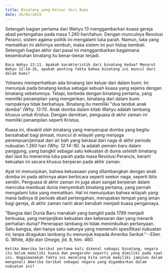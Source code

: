 ```yaml
---
title: Binatang yang Keluar dari Bumi
date: 26/02/2019
---
```


Setengah bagian pertama dari Wahyu 13 menggambarkan kuasa gereja abad pertengahan pada masa 1.260 hari/tahun. Dengan munculnya Revolusi Peranci,  sistem agama-politik ini mengalami luka parah. Namun, luka yang mematikan ini akhirnya sembuh, maka sistem ini pun hidup kembali. Setengah bagian akhir dari pasal ini menggambarkan bagaimana kesembuhan binatang itu benar-benar terjadi.

`Baca Wahyu 13:11. Apakah karakteristik dari binatang kedua? Menurut Wahyu 12:14-16, apakah penting fakta bahwa binatang ini muncul dari dalam bumi?`

Yohanes memperhatikan ada binatang lain keluar dari dalam bumi. Ini menunjuk pada binatang kedua sebagai sebuah kuasa yang sejenis dengan binatang sebelumnya. Tetapi, berbeda dengan binatang pertama, yang memiliki penampilan yang mengerikan, binatang dari dalam bumi nampaknya tidak berbahaya. Binatang itu memiliki "dua tanduk anak domba" _(Why. 13:11)_. Anak domba dalam kitab Wahyu adalah lambang khusus untuk Kristus. Dengan demikian, penguasa di akhir zaman ini memiliki penampilan seperti Kristus.

Kuasa ini, diwakili oleh binatang yang menyerupai domba yang begitu bersahabat bagi jemaat, muncul di wilayah yang menjaga perempuan/jemaat dari air bah yang berasal dari naga di akhir periode nubuatan 1.260 hari _(Why. 12:14-16)_. Ia adalah pemain baru dalam panggung, yang bangkit sebagai satu kekuatan di dunia _setelah_ binatang dari laut itu menerima luka parah pada masa Revolusi Perancis, berarti kekuatan ini secara khusus berperan pada akhir zaman.

Ayat ini menunjukan, bahwa kekuasaan yang dilambangkan dengan anak domba ini pada akhirnya akan berbicara seperti seekor naga, seperti Iblis sendiri. Penguasa di akhir zaman ini juga akan sangat berperan dalam mencoba membuat dunia menyembah binatang pertama, yang pernah mengalami luka yang mematikan. Hal ini menunjukan bahwa wilayah yang mana tadinya di periode abad pertengahan, merupakan tempat yang aman bagi gereja, di akhir zaman nanti akan berubah menjadi kuasa penganiaya.

"Bangsa dari Dunia Baru manakah yang bangkit pada 1789 menjadi berkuasa, yang menjanjikan kekuatan dan kebesaran dan yang menarik perhatian dunia? Penerapan lambang ini tidak menimbulkan pertanyaan. Satu bangsa, dan hanya satu-satunya yang memenuhi spesifikasi nubuatan ini; tanpa diragukan lambang itu menunjuk kepada Amerika Serikat."--Ellen G. White, _Alfa dan Omega_, jld. 8, hlm. 460.

`Ketika Amerika Serikat pertama kali dikenal sebagai binatang, negara itu belum memiliki kuasa dan pengaruhn seperti yang dimiliki pada saat ini. Bagaimanakah fakta ini menolong kita untuk memiliki jaminan dalam mengenali Amerika Serikat sebagai negara yang digambarkan dalam nubuatan ini?`